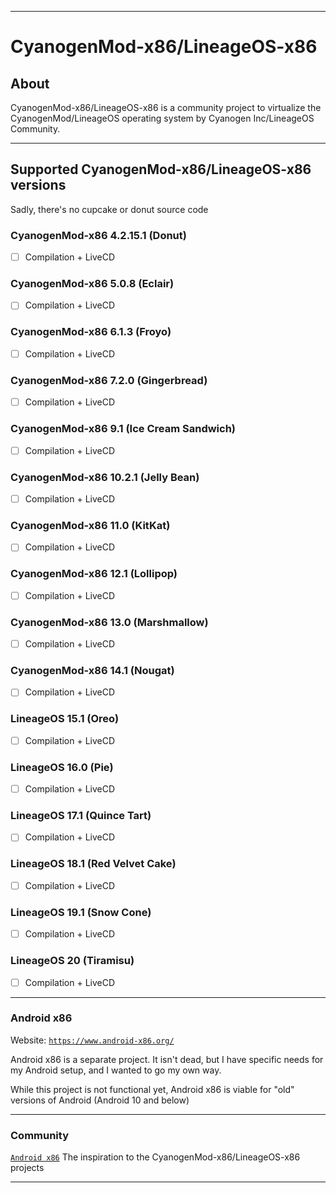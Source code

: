
***

# CyanogenMod-x86/LineageOS-x86

## About

CyanogenMod-x86/LineageOS-x86 is a community project to virtualize the CyanogenMod/LineageOS operating system by Cyanogen Inc/LineageOS Community.

***

## Supported CyanogenMod-x86/LineageOS-x86 versions
Sadly, there's no cupcake or donut source code

### CyanogenMod-x86 4.2.15.1 (Donut)

- [ ] Compilation + LiveCD

### CyanogenMod-x86 5.0.8 (Eclair)

- [ ] Compilation + LiveCD

### CyanogenMod-x86 6.1.3 (Froyo)

- [ ] Compilation + LiveCD

### CyanogenMod-x86 7.2.0 (Gingerbread)

- [ ] Compilation + LiveCD

### CyanogenMod-x86 9.1 (Ice Cream Sandwich)

- [ ] Compilation + LiveCD

### CyanogenMod-x86 10.2.1 (Jelly Bean)

- [ ] Compilation + LiveCD

### CyanogenMod-x86 11.0 (KitKat)

- [ ] Compilation + LiveCD

### CyanogenMod-x86 12.1 (Lollipop)

- [ ] Compilation + LiveCD

### CyanogenMod-x86 13.0 (Marshmallow)

- [ ] Compilation + LiveCD

### CyanogenMod-x86 14.1 (Nougat)

- [ ] Compilation + LiveCD

### LineageOS 15.1 (Oreo)

- [ ] Compilation + LiveCD

### LineageOS 16.0 (Pie)

- [ ] Compilation + LiveCD

### LineageOS 17.1 (Quince Tart)

- [ ] Compilation + LiveCD

### LineageOS 18.1 (Red Velvet Cake)

- [ ] Compilation + LiveCD

### LineageOS 19.1 (Snow Cone)

- [ ] Compilation + LiveCD

### LineageOS 20 (Tiramisu)

- [ ] Compilation + LiveCD
***

### Android x86

Website: [`https://www.android-x86.org/`](https://www.android-x86.org/)

Android x86 is a separate project. It isn't dead, but I have specific needs for my Android setup, and I wanted to go my own way.

While this project is not functional yet, Android x86 is viable for "old" versions of Android (Android 10 and below)

***

### Community

[`Android x86`](https://www.android-x86.org/) The inspiration to the CyanogenMod-x86/LineageOS-x86 projects

***
